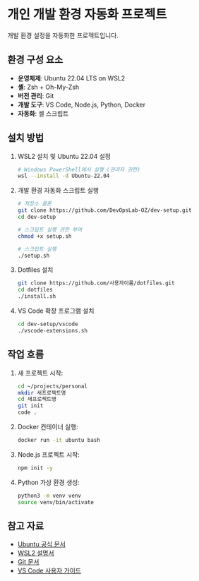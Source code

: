 # 개인 개발 환경 자동화 프로젝트

개발 환경 설정을 자동화한 프로젝트입니다.

## 환경 구성 요소

- **운영체제**: Ubuntu 22.04 LTS on WSL2
- **셸**: Zsh + Oh-My-Zsh
- **버전 관리**: Git
- **개발 도구**: VS Code, Node.js, Python, Docker
- **자동화**: 셸 스크립트

## 설치 방법

1. WSL2 설치 및 Ubuntu 22.04 설정
   ```bash
   # Windows PowerShell에서 실행 (관리자 권한)
   wsl --install -d Ubuntu-22.04
   ```

2. 개발 환경 자동화 스크립트 실행
   ```bash
   # 저장소 클론
   git clone https://github.com/DevOpsLab-OZ/dev-setup.git
   cd dev-setup
   
   # 스크립트 실행 권한 부여
   chmod +x setup.sh
   
   # 스크립트 실행
   ./setup.sh
   ```

3. Dotfiles 설치
   ```bash
   git clone https://github.com/사용자이름/dotfiles.git
   cd dotfiles
   ./install.sh
   ```

4. VS Code 확장 프로그램 설치
   ```bash
   cd dev-setup/vscode
   ./vscode-extensions.sh
   ```

## 작업 흐름

1. 새 프로젝트 시작:
   ```bash
   cd ~/projects/personal
   mkdir 새프로젝트명
   cd 새프로젝트명
   git init
   code .
   ```

2. Docker 컨테이너 실행:
   ```bash
   docker run -it ubuntu bash
   ```

3. Node.js 프로젝트 시작:
   ```bash
   npm init -y
   ```

4. Python 가상 환경 생성:
   ```bash
   python3 -m venv venv
   source venv/bin/activate
   ```

## 참고 자료

- [Ubuntu 공식 문서](https://help.ubuntu.com/)
- [WSL2 설명서](https://docs.microsoft.com/windows/wsl/)
- [Git 문서](https://git-scm.com/doc)
- [VS Code 사용자 가이드](https://code.visualstudio.com/docs)
